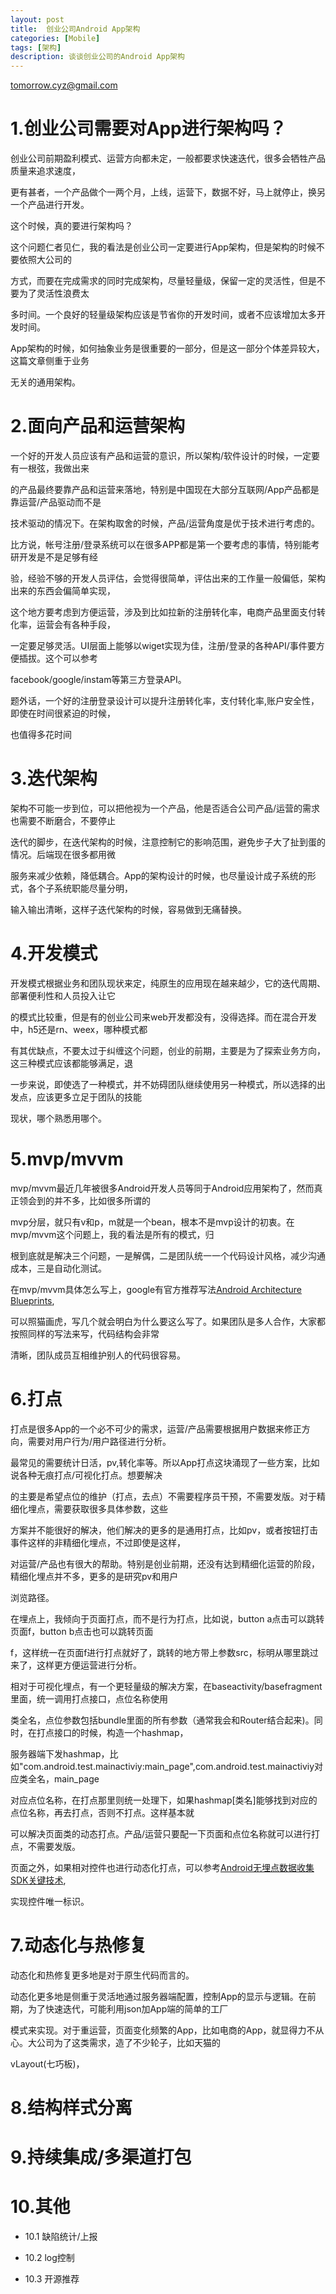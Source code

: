 ```yaml
---
layout: post
title:  创业公司Android App架构 
categories: [Mobile]
tags: [架构]
description: 谈谈创业公司的Android App架构 
---
```


tomorrow.cyz@gmail.com 

# 1.创业公司需要对App进行架构吗？
   创业公司前期盈利模式、运营方向都未定，一般都要求快速迭代，很多会牺牲产品质量来追求速度，

更有甚者，一个产品做个一两个月，上线，运营下，数据不好，马上就停止，换另一个产品进行开发。

这个时候，真的要进行架构吗？

   这个问题仁者见仁，我的看法是创业公司一定要进行App架构，但是架构的时候不要依照大公司的

方式，而要在完成需求的同时完成架构，尽量轻量级，保留一定的灵活性，但是不要为了灵活性浪费太

多时间。一个良好的轻量级架构应该是节省你的开发时间，或者不应该增加太多开发时间。

  App架构的时候，如何抽象业务是很重要的一部分，但是这一部分个体差异较大，这篇文章侧重于业务

无关的通用架构。

# 2.面向产品和运营架构
  一个好的开发人员应该有产品和运营的意识，所以架构/软件设计的时候，一定要有一根弦，我做出来

的产品最终要靠产品和运营来落地，特别是中国现在大部分互联网/App产品都是靠运营/产品驱动而不是

技术驱动的情况下。在架构取舍的时候，产品/运营角度是优于技术进行考虑的。

  比方说，帐号注册/登录系统可以在很多APP都是第一个要考虑的事情，特别能考研开发是不是足够有经

验，经验不够的开发人员评估，会觉得很简单，评估出来的工作量一般偏低，架构出来的东西会偏简单实现，

这个地方要考虑到方便运营，涉及到比如拉新的注册转化率，电商产品里面支付转化率，运营会有各种手段，

一定要足够灵活。UI层面上能够以wiget实现为佳，注册/登录的各种API/事件要方便插拔。这个可以参考

facebook/google/instam等第三方登录API。

 题外话，一个好的注册登录设计可以提升注册转化率，支付转化率,账户安全性，即使在时间很紧迫的时候，

也值得多花时间

# 3.迭代架构
  架构不可能一步到位，可以把他视为一个产品，他是否适合公司产品/运营的需求也需要不断磨合，不要停止

迭代的脚步，在迭代架构的时候，注意控制它的影响范围，避免步子大了扯到蛋的情况。后端现在很多都用微

服务来减少依赖，降低耦合。App的架构设计的时候，也尽量设计成子系统的形式，各个子系统职能尽量分明，

输入输出清晰，这样子迭代架构的时候，容易做到无痛替换。

# 4.开发模式
  开发模式根据业务和团队现状来定，纯原生的应用现在越来越少，它的迭代周期、部署便利性和人员投入让它

的模式比较重，但是有的创业公司来web开发都没有，没得选择。而在混合开发中，h5还是rn、weex，哪种模式都

有其优缺点，不要太过于纠缠这个问题，创业的前期，主要是为了探索业务方向，这三种模式应该都能够满足，退

一步来说，即使选了一种模式，并不妨碍团队继续使用另一种模式，所以选择的出发点，应该更多立足于团队的技能

现状，哪个熟悉用哪个。

# 5.mvp/mvvm
   mvp/mvvm最近几年被很多Android开发人员等同于Android应用架构了，然而真正领会到的并不多，比如很多所谓的

mvp分层，就只有v和p，m就是一个bean，根本不是mvp设计的初衷。在mvp/mvvm这个问题上，我的看法是所有的模式，归

根到底就是解决三个问题，一是解偶，二是团队统一一个代码设计风格，减少沟通成本，三是自动化测试。
  
   在mvp/mvvm具体怎么写上，google有官方推荐写法[Android Architecture Blueprints](https://github.com/googlesamples/android-architecture),

可以照猫画虎，写几个就会明白为什么要这么写了。如果团队是多人合作，大家都按照同样的写法来写，代码结构会非常

清晰，团队成员互相维护别人的代码很容易。

# 6.打点
  打点是很多App的一个必不可少的需求，运营/产品需要根据用户数据来修正方向，需要对用户行为/用户路径进行分析。

最常见的需要统计日活，pv,转化率等。所以App打点这块涌现了一些方案，比如说各种无痕打点/可视化打点。想要解决

的主要是希望点位的维护（打点，去点）不需要程序员干预，不需要发版。对于精细化埋点，需要获取很多具体参数，这些

方案并不能很好的解决，他们解决的更多的是通用打点，比如pv，或者按钮打击事件这样的非精细化埋点，不过即使是这样，

对运营/产品也有很大的帮助。特别是创业前期，还没有达到精细化运营的阶段，精细化埋点并不多，更多的是研究pv和用户

浏览路径。
 
   在埋点上，我倾向于页面打点，而不是行为打点，比如说，button a点击可以跳转页面f，button b点击也可以跳转页面

f，这样统一在页面f进行打点就好了，跳转的地方带上参数src，标明从哪里跳过来了，这样更方便运营进行分析。

   相对于可视化埋点，有一个更轻量级的解决方案，在baseactivity/basefragment里面，统一调用打点接口，点位名称使用

类全名，点位参数包括bundle里面的所有参数（通常我会和Router结合起来)。同时，在打点接口的时候，构造一个hashmap，

服务器端下发hashmap，比如"com.android.test.mainactiviy:main_page",com.android.test.mainactiviy对应类全名，main_page

对应点位名称，在打点那里则统一处理下，如果hashmap[类名]能够找到对应的点位名称，再去打点，否则不打点。这样基本就

可以解决页面类的动态打点。产品/运营只要配一下页面和点位名称就可以进行打点，不需要发版。
 
   页面之外，如果相对控件也进行动态化打点，可以参考[Android无埋点数据收集SDK关键技术](http://www.jianshu.com/p/b5ffe845fe2d),

实现控件唯一标识。

# 7.动态化与热修复
动态化和热修复更多地是对于原生代码而言的。

动态化更多地是侧重于灵活地通过服务器端配置，控制App的显示与逻辑。在前期，为了快速迭代，可能利用json加App端的简单的工厂

模式来实现。对于重运营，页面变化频繁的App，比如电商的App，就显得力不从心。大公司为了这类需求，造了不少轮子，比如天猫的

vLayout(七巧板)，

# 8.结构样式分离

# 9.持续集成/多渠道打包

# 10.其他
  
  * 10.1 缺陷统计/上报

  * 10.2 log控制

  * 10.3 开源推荐
